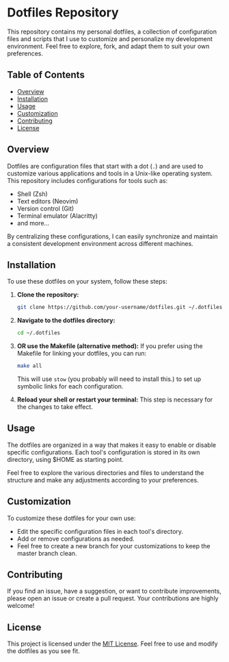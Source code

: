 # Dotfiles Repository

This repository contains my personal dotfiles, a collection of configuration files and scripts that I use to customize and personalize my development environment. Feel free to explore, fork, and adapt them to suit your own preferences.

## Table of Contents

- [Overview](#overview)
- [Installation](#installation)
- [Usage](#usage)
- [Customization](#customization)
- [Contributing](#contributing)
- [License](#license)

## Overview

Dotfiles are configuration files that start with a dot (`.`) and are used to customize various applications and tools in a Unix-like operating system. This repository includes configurations for tools such as:

- Shell (Zsh)
- Text editors (Neovim)
- Version control (Git)
- Terminal emulator (Alacritty)
- and more...

By centralizing these configurations, I can easily synchronize and maintain a consistent development environment across different machines.

## Installation

To use these dotfiles on your system, follow these steps:

1. **Clone the repository:**
    ```bash
    git clone https://github.com/your-username/dotfiles.git ~/.dotfiles
    ```

2. **Navigate to the dotfiles directory:**
    ```bash
    cd ~/.dotfiles
    ```

3. **OR use the Makefile (alternative method):**
    If you prefer using the Makefile for linking your dotfiles, you can run:
    ```bash
    make all
    ```

    This will use `stow` (you probably will need to install this.) to set up symbolic links for each configuration.

4. **Reload your shell or restart your terminal:**
    This step is necessary for the changes to take effect.

## Usage

The dotfiles are organized in a way that makes it easy to enable or disable specific configurations. Each tool's configuration is stored in its own directory, using $HOME as starting point.

Feel free to explore the various directories and files to understand the structure and make any adjustments according to your preferences.

## Customization

To customize these dotfiles for your own use:

- Edit the specific configuration files in each tool's directory.
- Add or remove configurations as needed.
- Feel free to create a new branch for your customizations to keep the master branch clean.

## Contributing

If you find an issue, have a suggestion, or want to contribute improvements, please open an issue or create a pull request. Your contributions are highly welcome!

## License

This project is licensed under the [MIT License](LICENSE). Feel free to use and modify the dotfiles as you see fit.

